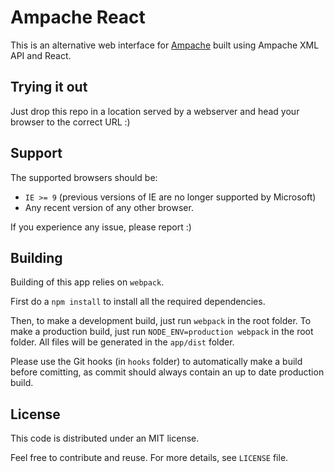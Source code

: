 Ampache React
=============

This is an alternative web interface for
[Ampache](https://github.com/ampache/ampache/) built using Ampache XML API and
React.

## Trying it out

Just drop this repo in a location served by a webserver and head your browser
to the correct URL :)


## Support

The supported browsers should be:

* `IE >= 9` (previous versions of IE are no longer supported by Microsoft)
* Any recent version of any other browser.

If you experience any issue, please report :)


## Building

Building of this app relies on `webpack`.

First do a `npm install` to install all the required dependencies.

Then, to make a development build, just run `webpack` in the root folder. To
make a production build, just run `NODE_ENV=production webpack` in the root
folder. All files will be generated in the `app/dist` folder.

Please use the Git hooks (in `hooks` folder) to automatically make a build
before comitting, as commit should always contain an up to date production
build.

## License

This code is distributed under an MIT license.

Feel free to contribute and reuse. For more details, see `LICENSE` file.
